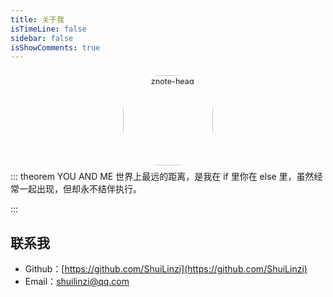 ```yaml
---
title: 关于我
isTimeLine: false
sidebar: false
isShowComments: true
---
```


<p align="center"><img style="border-radius:41%;pointer-events:none;transform: scale(0.9);" :src="$withBase('/vuepress/kangna.png')" alt="znote-head" width=160></p>
<p align="center" style="margin-top: -15px;">
 
  

 
</p>
<Clock02 style="margin-bottom: -12px"/>

::: theorem YOU AND ME
世界上最远的距离，是我在 if 里你在 else 里，虽然经常一起出现，但却永不结伴执行。


:::

<CanvasNest color="255,0,0" opacity='1'></CanvasNest>




## 联系我


 - Github：[https://github.com/ShuiLinzi](https://github.com/ShuiLinzi)
- Email：[shuilinzi@qq.com](mailto:shuilinzi@qq.com)








